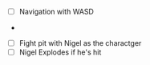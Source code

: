- [ ] Navigation with WASD
- 
- [ ] Fight pit with Nigel as the charactger
- [ ] Nigel Explodes if he's hit
